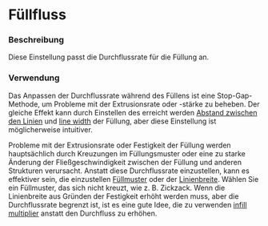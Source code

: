Füllfluss
====
### **Beschreibung**
Diese Einstellung passt die Durchflussrate für die Füllung an.


### **Verwendung**
Das Anpassen der Durchflussrate während des Füllens ist eine Stop-Gap-Methode, um Probleme mit der Extrusionsrate oder -stärke zu beheben. Der gleiche Effekt kann durch Einstellen des erreicht werden [Abstand zwischen den Linien](../infill/infill_line_distance.md) und [line width](../resolution/infill_line_width.md) der Füllung, aber diese Einstellung ist möglicherweise intuitiver.

Probleme mit der Extrusionsrate oder Festigkeit der Füllung werden hauptsächlich durch Kreuzungen im Füllungsmuster oder eine zu starke Änderung der Fließgeschwindigkeit zwischen der Füllung und anderen Strukturen verursacht. Anstatt diese Durchflussrate einzustellen, kann es effektiver sein, die einzustellen [Füllmuster](../infill/infill_pattern.md) oder der [Linienbreite](../resolution/infill_line_width.md). Wählen Sie ein Füllmuster, das sich nicht kreuzt, wie z. B. Zickzack. Wenn die Linienbreite aus Gründen der Festigkeit erhöht werden muss, aber die Durchflussrate begrenzt ist, ist es eine gute Idee, die zu verwenden [infill multiplier](../infill/infill_multiplier.md) anstatt den Durchfluss zu erhöhen.